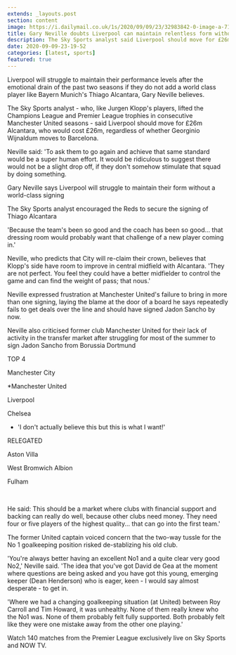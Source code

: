```yaml
---
extends: _layouts.post
section: content
image: https://i.dailymail.co.uk/1s/2020/09/09/23/32983842-0-image-a-71_1599689250173.jpg 
title: Gary Neville doubts Liverpool can maintain relentless form without a big-name signing like Thiago 
description: The Sky Sports analyst said Liverpool should move for £26m Alcantara, who would cost £26m, regardless of whether Georginio Wijnaldum moves to Barcelona. 
date: 2020-09-09-23-19-52 
categories: [latest, sports] 
featured: true 
--- 
```

Liverpool will struggle to maintain their performance levels after the emotional drain of the past two seasons if they do not add a world class player like Bayern Munich's Thiago Alcantara, Gary Neville believes.

The Sky Sports analyst - who, like Jurgen Klopp's players, lifted the Champions League and Premier League trophies in consecutive Manchester United seasons - said Liverpool should move for £26m Alcantara, who would cost £26m, regardless of whether Georginio Wijnaldum moves to Barcelona.

Neville said: 'To ask them to go again and achieve that same standard would be a super human effort. It would be ridiculous to suggest there would not be a slight drop off, if they don't somehow stimulate that squad by doing something.

Gary Neville says Liverpool will struggle to maintain their form without a world-class signing

The Sky Sports analyst encouraged the Reds to secure the signing of Thiago Alcantara

'Because the team's been so good and the coach has been so good... that dressing room would probably want that challenge of a new player coming in.'

Neville, who predicts that City will re-claim their crown, believes that Klopp's side have room to improve in central midfield with Alcantara. 'They are not perfect. You feel they could have a better midfielder to control the game and can find the weight of pass; that nous.'

Neville expressed frustration at Manchester United's failure to bring in more than one signing, laying the blame at the door of a board he says repeatedly fails to get deals over the line and should have signed Jadon Sancho by now.

Neville also criticised former club Manchester United for their lack of activity in the transfer market after struggling for most of the summer to sign Jadon Sancho from Borussia Dortmund



TOP 4 

Manchester City

*Manchester United

Liverpool

Chelsea

* 'I don't actually believe this but this is what I want!'

RELEGATED

Aston Villa

West Bromwich Albion

Fulham

 

He said: This should be a market where clubs with financial support and backing can really do well, because other clubs need money. They need four or five players of the highest quality... that can go into the first team.'

The former United captain voiced concern that the two-way tussle for the No 1 goalkeeping position risked de-stablizing his old club.

'You're always better having an excellent No1 and a quite clear very good No2,' Neville said. 'The idea that you've got David de Gea at the moment where questions are being asked and you have got this young, emerging keeper (Dean Henderson) who is eager, keen - I would say almost desperate - to get in.

'Where we had a changing goalkeeping situation (at United) between Roy Carroll and Tim Howard, it was unhealthy. None of them really knew who the No1 was. None of them probably felt fully supported. Both probably felt like they were one mistake away from the other one playing.'

Watch 140 matches from the Premier League exclusively live on Sky Sports and NOW TV.

